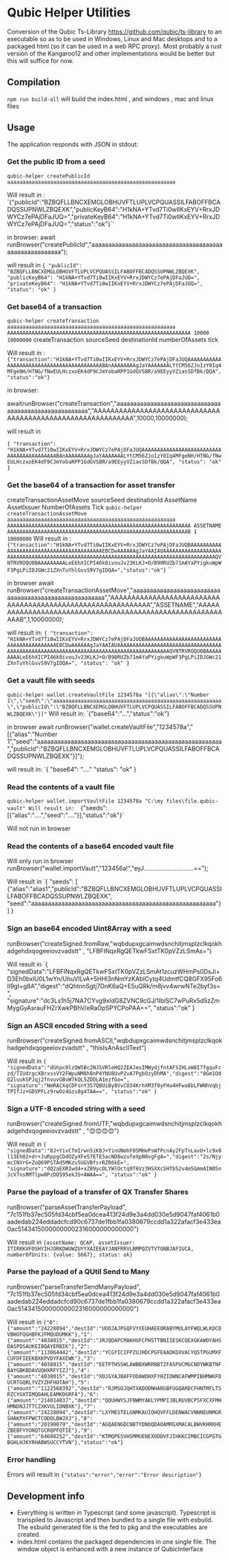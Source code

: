 # Qubic Helper Utilities

Conversion of the Qubic Ts-Library https://github.com/qubic/ts-library to an executable so as to be used in Windows, Linux and Mac desktops and to a packaged html (so it can be used in a web RPC proxy).
Most probably a rust version of the Kangaroo12 and other implementations would be better but this will suffice for now.

## Compilation

`npm run build-all` will build the index.html , and windows , mac and linux files

## Usage

The application responds with JSON in stdout:

### Get the public ID from a seed

`qubic-helper createPublicId aaaaaaaaaaaaaaaaaaaaaaaaaaaaaaaaaaaaaaaaaaaaaaaaaaaaaaa`

Will result in :
`{"publicId":"BZBQFLLBNCXEMGLOBHUVFTLUPLVCPQUASSILFABOFFBCADQSSUPNWLZBQEXK","publicKeyB64":"H1kNA+YTvd7Ti0wIIKxEYV+RrxJDWYCz7ePAjDFaJUQ=","privateKeyB64":"H1kNA+YTvd7Ti0wIIKxEYV+RrxJDWYCz7ePAjDFaJUQ=","status":"ok"}``

in browser:
await runBrowser("createPublicId","aaaaaaaaaaaaaaaaaaaaaaaaaaaaaaaaaaaaaaaaaaaaaaaaaaaaaaa");

will result in
`{
    "publicId": "BZBQFLLBNCXEMGLOBHUVFTLUPLVCPQUASSILFABOFFBCADQSSUPNWLZBQEXK",
    "publicKeyB64": "H1kNA+YTvd7Ti0wIIKxEYV+RrxJDWYCz7ePAjDFaJUQ=",
    "privateKeyB64": "H1kNA+YTvd7Ti0wIIKxEYV+RrxJDWYCz7ePAjDFaJUQ=",
    "status": "ok"
}`

### Get base64 of a transaction

`qubic-helper createTransaction aaaaaaaaaaaaaaaaaaaaaaaaaaaaaaaaaaaaaaaaaaaaaaaaaaaaaaa AAAAAAAAAAAAAAAAAAAAAAAAAAAAAAAAAAAAAAAAAAAAAAAAAAAAAAAAAAAA 10000 10000000`
createTransaction sourceSeed destinationId numberOfAssets tick

Will result in :
`{"transaction":"H1kNA+YTvd7Ti0wIIKxEYV+RrxJDWYCz7ePAjDFaJUQAAAAAAAAAAAAAAAAAAAAAAAAAAAAAAAAAAAAAAAAAABAnAAAAAAAAgJaYAAAAAAALYtCM56ZJoIzY0Iq4MFgeNH/HTNG/fNwEULHczxoEK4dF9CJmYobaRPP1GdGVSBR/a9EEyyVZiasSDfBk/QQA","status":"ok"}`

in browser:

awaitrunBrowser("createTransaction","aaaaaaaaaaaaaaaaaaaaaaaaaaaaaaaaaaaaaaaaaaaaaaaaaaaaaaa","AAAAAAAAAAAAAAAAAAAAAAAAAAAAAAAAAAAAAAAAAAAAAAAAAAAAAAAAAAAA",10000,10000000);

will result in

`{
    "transaction": "H1kNA+YTvd7Ti0wIIKxEYV+RrxJDWYCz7ePAjDFaJUQAAAAAAAAAAAAAAAAAAAAAAAAAAAAAAAAAAAAAAAAAABAnAAAAAAAAgJaYAAAAAAALYtCM56ZJoIzY0Iq4MFgeNH/HTNG/fNwEULHczxoEK4dF9CJmYobaRPP1GdGVSBR/a9EEyyVZiasSDfBk/QQA",
    "status": "ok"
}`

### Get the base64 of a transaction for asset transfer

createTransactionAssetMove sourceSeed destinationId AssetName AssetIssuer NumberOfAssets Tick
`qubic-helper createTransactionAssetMove aaaaaaaaaaaaaaaaaaaaaaaaaaaaaaaaaaaaaaaaaaaaaaaaaaaaaaa AAAAAAAAAAAAAAAAAAAAAAAAAAAAAAAAAAAAAAAAAAAAAAAAAAAAAAAAAAAA ASSETNAME AAAAAAAAAAAAAAAAAAAAAAAAAAAAAAAAAAAAAAAAAAAAAAAAAAAAAAAAAAAB 1 10000000`
Will result in :
`{"transaction":"H1kNA+YTvd7Ti0wIIKxEYV+RrxJDWYCz7ePAjDFaJUQBAAAAAAAAAAAAAAAAAAAAAAAAAAAAAAAAAAAAAAAAAEBCDwAAAAAAgJaYAAIAUAAAAAAAAAAAAAAAAAAAAAAAAAAAAAAAAAAAAAAAAAAAAAAAAAAAAAAAAAAAAAAAAAAAAAAAAAAAAAAAAAAAAAAAQVNTRVROQU0BAAAAAAAAALeE6hXICPI46k8ivouJv23KLKJ+O/B90RUZb71mAYaPYigkuWpWF3PgLPiIDJGWc21ZXnTuYhlGvvS9V7gIDQA=","status":"ok"}`
``

in browser
await runBrowser("createTransactionAssetMove","aaaaaaaaaaaaaaaaaaaaaaaaaaaaaaaaaaaaaaaaaaaaaaaaaaaaaaa","AAAAAAAAAAAAAAAAAAAAAAAAAAAAAAAAAAAAAAAAAAAAAAAAAAAAAAAAAAAA","ASSETNAME","AAAAAAAAAAAAAAAAAAAAAAAAAAAAAAAAAAAAAAAAAAAAAAAAAAAAAAAAAAAB",1,10000000);

will result in:
`{
    "transaction": "H1kNA+YTvd7Ti0wIIKxEYV+RrxJDWYCz7ePAjDFaJUQBAAAAAAAAAAAAAAAAAAAAAAAAAAAAAAAAAAAAAAAAAEBCDwAAAAAAgJaYAAIAUAAAAAAAAAAAAAAAAAAAAAAAAAAAAAAAAAAAAAAAAAAAAAAAAAAAAAAAAAAAAAAAAAAAAAAAAAAAAAAAAAAAAAAAQVNTRVROQU0BAAAAAAAAALeE6hXICPI46k8ivouJv23KLKJ+O/B90RUZb71mAYaPYigkuWpWF3PgLPiIDJGWc21ZXnTuYhlGvvS9V7gIDQA=",
    "status": "ok"
}`

### Get a vault file with seeds

`qubic-helper wallet.createVaultFile 1234578a "[{\"alias\":\"Number 1\",\"seed\":\"aaaaaaaaaaaaaaaaaaaaaaaaaaaaaaaaaaaaaaaaaaaaaaaaaaaaaaa\",\"publicId\":\"BZBQFLLBNCXEMGLOBHUVFTLUPLVCPQUASSILFABOFFBCADQSSUPNWLZBQEXK\"}]"`
Will result in:
`{"base64":"...","status":"ok"}

in browser
await runBrowser("wallet.createVaultFile","1234578a","[{\"alias\":\"Number 1\",\"seed\":\"aaaaaaaaaaaaaaaaaaaaaaaaaaaaaaaaaaaaaaaaaaaaaaaaaaaaaaa\",\"publicId\":\"BZBQFLLBNCXEMGLOBHUVFTLUPLVCPQUASSILFABOFFBCADQSSUPNWLZBQEXK\"}]");

will result in:
`{
"base64": "...."
"status": "ok"
}

### Read the contents of a vault file

`qubic-helper wallet.importVaultFile 1234578a "C:\my files\file.qubic-vault"
Will result in: 
`{"seeds":[{"alias":"....","seed":"...."}],"status":"ok"}`

Will not run in browser

### Read the contents of a base64 encoded vault file

Will only run in browser
runBrowser("wallet.importVault","123456a!","eyJ.............................==");

Will result in
`{
"seeds": [ {"alias":"alias1","publicId":"BZBQFLLBNCXEMGLOBHUVFTLUPLVCPQUASSILFABOFFBCADQSSUPNWLZBQEXK", "seed":"aaaaaaaaaaaaaaaaaaaaaaaaaaaaaaaaaaaaaaaaaaaaaaaaaaaaaaa"}]
}

### Sign an base64 encoded Uint8Array with a seed

runBrowser("createSigned.fromRaw,"wqbdupxgcaimwdsnchitjmsplzclkqokhadgehdxqogeeiovzvadstt" , "LFBFINqxRgQETkwFSxtTK0pVZzLSmAs=")

Will result in
`{
"signedData":"LFBFINqxRgQETkwFSxtTK0pVZzLSmAt1zcuzWHmPs0DsJi+D3Eh0bxlU0L1wYn/UhuVILvA+5HHl3nNmYzKAbICytq4UdmtfCQ8GFX95Fo6lI9gI+g8A","digest":"dQhtnnSgtj7DnK6aQ+E5uQRk/m8jvv4wrwNTe2byf3s=",
"signature":"dc3Ls1h5j7NA7CYvg9xIdG8ZVNC9cGJ/1IblSC7wPuRx5d5zZmMygGyAsrauFHZrXwkPBhV/eRaOpSPYCPoPAA==",
"status":"ok"
}

### Sign an ASCII encoded String with a seed

runBrowser("createSigned.fromASCII,"wqbdupxgcaimwdsnchitjmsplzclkqokhadgehdxqogeeiovzvadstt" , "thisIsAnAscIIText")

Will result in
`{
"signedData":"dGhpc0lzQW5Bc2NJSVRleHQ2ZEAJeoIMWydjfntAFSIHLxW8I7fgquFczd/TIUdrgcXBrxssVY2FWpuNM8h8nP4YNU8UvP2vA7PgbOzyDhMA","digest":"0Gm1OdQ2luukSPJqj2fnvuvGBvW7kOL5ZDDLA1ezfGo=",
"signature":"NmRACXqCDFsnY357QBUiBy8VvCO34KrhXM3f0yFHa4HFwa8bLFWNhVqbjTPIfJz+GDVPFLz9rwOz4Gzs8g4TAA==",
"status":"ok"
}`

### Sign a UTF-8 encoded string with a seed

runBrowser("createSigned.fromUTF,"wqbdupxgcaimwdsnchitjmsplzclkqokhadgehdxqogeeiovzvadstt" , "😊😊😊😊")

Will result in
`{
"signedData":"8J+YivCfmIrwn5iK8J+YinUNmhF0SMHePsWfPcnAy2FpTnLavU+lc9x0l13Eh02+dr+JuRppgCDdOZyXFe57ETE5acND8wzufeXpN0vgFgA=","digest":"2s/NjymcINVrG+ZoQ69PSTAd5MKzv5UGVBfsrRZR6kE=",
"signature":"dQ2aEXRIwd4+xZ89ycDLYWlOctq9T6Vz3HSXXcSHTb52v4m5GmmAIN05nJcV7nsRMTlpw0PzDO595ek3S+AWAA==",
"status":"ok"
}`

### Parse the payload of a transfer of QX Transfer Shares

runBrowser("parseAssetTransferPayload", "7c151fb37ec505fd34cbf5ea0dcea413f24d9e3a4dd030e5d9047faf4061b0aadedab224eddadcfcd90c6737de1fbb1fa0380679ccdd1a322afacf3e433ea0ac51434150000000002316000000000000")

Will result in
`
{assetName: QCAP, assetIssuer: ITIRKKVFOSHYIHJORKDWUWZUYYXAIEEAYJANFRRVLBMPQZVTVTGNBJAFIUCA, numberOfUnits: {value: 5667}, status: ok}
`

### Parse the payload of a QUtil Send to Many

runBrowser("parseTransferSendManyPayload", "7c151fb37ec505fd34cbf5ea0dcea413f24d9e3a4dd030e5d9047faf4061b0aadedab224eddadcfcd90c6737de1fbb1fa0380679ccdd1a322afacf3e433ea0ac51434150000000002316000000000000")

Will result in
`
{"0":{"amount":"24228094","destId":"UOOJAJPGQFVYXEUHAEEORABYMULAYFWQLWLKDCOVBHOFQGHBFKJFMQUDUMKK"},"1":{"amount":"4038015","destId":"JRJQDAPCMAKHUFCPHSTTBNIIESKCQEXGKAWOYAHSDASPDSAUKEIBQAYERBIK"},"2":{"amount":"113064442","destId":"YCGYICIFPZUJHDCPGFEAADKDXVACYQSTPGUMXFCUFDFIEEKBXKPVDYFAXEWK"},"3":{"amount":"4038015","destId":"EETPTHSSWLAWBBXWRRNBTZFASPUCMGCNOYWKBTNFBAYGBKBDAVUQHXRFYIZJ"},"4":{"amount":"4038015","destId":"XOJGYAJBAFFODAWDHXFYHZIDWNCAFWMPIBHMWKFDUCRTGQRLYVZYZHFHOTAH"},"5":{"amount":"1122568392","destId":"RJMSOJQHTXADODNHARGBFUGQARDCFHNTMFLTSRZCYGXTIMQOAHLEAMKDGRFA"},"6":{"amount":"214014837","destId":"QOUHWYSJFNWMYAKLYPMPIJBLRUVBCPSFXCXFMHHMNDNJJTTCZXKVULIDNBXK"},"7":{"amount":"24228094","destId":"LXYMESTELGNMKAUIOHQVFFLDENWACVNNNEUNMGRSHAKPXFPWCTCODOLBWJXJ"},"8":{"amount":"20190079","destId":"AGQAENGDCNBTYDNOQDAOAMRGXMACALBWVKHRKHEZBEBFYYONQTGCRQPFQTIE"},"9":{"amount":"64608252","destId":"KTMQPESVHSMMUENEXODDVFJIHKKCIMBCICGPGTGBGHLHJKYRHABWSUCCYTVN"},"status":"ok"}
`


### Error handling

Errors will result in
`{"status":"error","error":"Error description"}`

## Development info

- Everything is written in Typescript (and some javascript). Typescript is transpiled to Javascript and then bundled to a single file with esbuild. The esbuild generated file is the fed to pkg and the executables are created.
- index.html contains the packaged dependencies in one single file. The window object is enhanced with a new instance of QubicInterface
